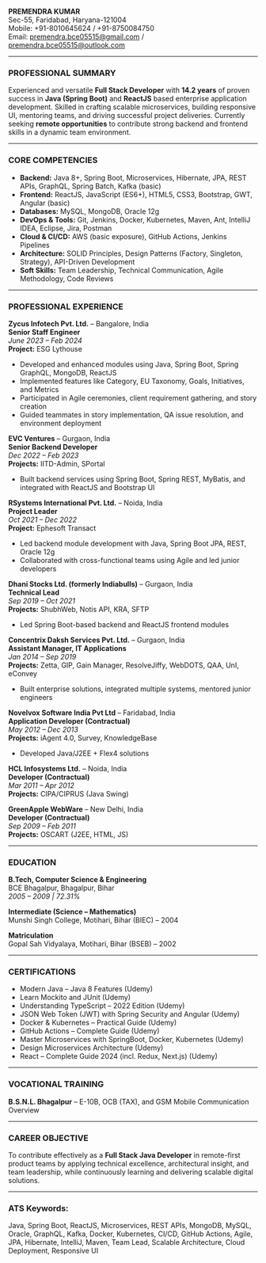 **PREMENDRA KUMAR**  
Sec-55, Faridabad, Haryana-121004  
Mobile: +91-8010645624 / +91-8750084750  
Email: [premendra.bce05515@gmail.com](mailto:premendra.bce05515@gmail.com) / [premendra.bce05515@outlook.com](mailto:premendra.bce05515@outlook.com)

---

### PROFESSIONAL SUMMARY

Experienced and versatile **Full Stack Developer** with **14.2 years** of proven success in **Java (Spring Boot)** and **ReactJS** based enterprise application development. Skilled in crafting scalable microservices, building responsive UI, mentoring teams, and driving successful project deliveries. Currently seeking **remote opportunities** to contribute strong backend and frontend skills in a dynamic team environment.

---

### CORE COMPETENCIES

* **Backend:** Java 8+, Spring Boot, Microservices, Hibernate, JPA, REST APIs, GraphQL, Spring Batch, Kafka (basic)
* **Frontend:** ReactJS, JavaScript (ES6+), HTML5, CSS3, Bootstrap, GWT, Angular (basic)
* **Databases:** MySQL, MongoDB, Oracle 12g
* **DevOps & Tools:** Git, Jenkins, Docker, Kubernetes, Maven, Ant, IntelliJ IDEA, Eclipse, Jira, Postman
* **Cloud & CI/CD:** AWS (basic exposure), GitHub Actions, Jenkins Pipelines
* **Architecture:** SOLID Principles, Design Patterns (Factory, Singleton, Strategy), API-Driven Development
* **Soft Skills:** Team Leadership, Technical Communication, Agile Methodology, Code Reviews

---

### PROFESSIONAL EXPERIENCE

**Zycus Infotech Pvt. Ltd.** – Bangalore, India  
**Senior Staff Engineer**  
*June 2023 – Feb 2024*  
**Project:** ESG Lythouse  

* Developed and enhanced modules using Java, Spring Boot, Spring GraphQL, MongoDB, ReactJS
* Implemented features like Category, EU Taxonomy, Goals, Initiatives, and Metrics
* Participated in Agile ceremonies, client requirement gathering, and story creation
* Guided teammates in story implementation, QA issue resolution, and environment deployment

**EVC Ventures** – Gurgaon, India  
**Senior Backend Developer**  
*Dec 2022 – Feb 2023*  
**Projects:** IITD-Admin, SPortal  

* Built backend services using Spring Boot, Spring REST, MyBatis, and integrated with ReactJS and Bootstrap UI

**RSystems International Pvt. Ltd.** – Noida, India  
**Project Leader**  
*Oct 2021 – Dec 2022*  
**Project:** Ephesoft Transact  

* Led backend module development with Java, Spring Boot JPA, REST, Oracle 12g
* Collaborated with cross-functional teams using Agile and led junior developers

**Dhani Stocks Ltd. (formerly Indiabulls)** – Gurgaon, India  
**Technical Lead**  
*Sep 2019 – Oct 2021*  
**Projects:** ShubhWeb, Notis API, KRA, SFTP  

* Led Spring Boot-based backend and ReactJS frontend modules

**Concentrix Daksh Services Pvt. Ltd.** – Gurgaon, India  
**Assistant Manager, IT Applications**  
*Jan 2014 – Sep 2019*  
**Projects:** Zetta, GIP, Gain Manager, ResolveJiffy, WebDOTS, QAA, UnI, eConvey  

* Built enterprise solutions, integrated multiple systems, mentored junior engineers

**Novelvox Software India Pvt Ltd** – Faridabad, India  
**Application Developer (Contractual)**  
*May 2012 – Dec 2013*  
**Projects:** iAgent 4.0, Survey, KnowledgeBase  

* Developed Java/J2EE + Flex4 solutions   

**HCL Infosystems Ltd.** – Noida, India  
**Developer (Contractual)**  
*Mar 2011 – Apr 2012*  
**Projects:** CIPA/CIPRUS (Java Swing)  

**GreenApple WebWare** – New Delhi, India  
**Developer (Contractual)**  
*Sep 2009 – Feb 2011*  
**Projects:** OSCART (J2EE, HTML, JS)  

---

### EDUCATION  

**B.Tech, Computer Science & Engineering**  
BCE Bhagalpur, Bhagalpur, Bihar  
*2005 – 2009 | 72.31%*  

**Intermediate (Science – Mathematics)**  
Munshi Singh College, Motihari, Bihar (BIEC) – 2004  

**Matriculation**  
Gopal Sah Vidyalaya, Motihari, Bihar (BSEB) – 2002  

---

### CERTIFICATIONS

* Modern Java – Java 8 Features (Udemy)
* Learn Mockito and JUnit (Udemy)
* Understanding TypeScript – 2022 Edition (Udemy)
* JSON Web Token (JWT) with Spring Security and Angular (Udemy)
* Docker & Kubernetes – Practical Guide (Udemy)
* GitHub Actions – Complete Guide (Udemy)
* Master Microservices with SpringBoot, Docker, Kubernetes (Udemy)
* Design Microservices Architecture (Udemy)
* React – Complete Guide 2024 (incl. Redux, Next.js) (Udemy)

---

### VOCATIONAL TRAINING

**B.S.N.L. Bhagalpur** – E-10B, OCB (TAX), and GSM Mobile Communication Overview

---

### CAREER OBJECTIVE

To contribute effectively as a **Full Stack Java Developer** in remote-first product teams by applying technical excellence, architectural insight, and team leadership, while continuously learning and delivering scalable digital solutions.

---

### ATS Keywords:

Java, Spring Boot, ReactJS, Microservices, REST APIs, MongoDB, MySQL, Oracle, GraphQL, Kafka, Docker, Kubernetes, CI/CD, GitHub Actions, Agile, JPA, Hibernate, IntelliJ, Maven, Team Lead, Scalable Architecture, Cloud Deployment, Responsive UI
